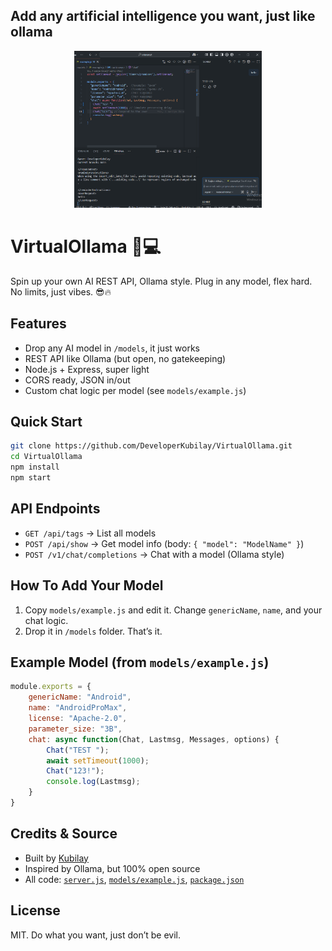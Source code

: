 
## Add any artificial intelligence you want, just like ollama

<p align="center">
	<img src="https://raw.githubusercontent.com/DeveloperKubilay/VirtualOllama/refs/heads/main/dev/image.png" alt="VirtualOllama logo" width="300"/>
</p>

# VirtualOllama 🦙💻

Spin up your own AI REST API, Ollama style. Plug in any model, flex hard. No limits, just vibes. 😎🔥

## Features
- Drop any AI model in `/models`, it just works
- REST API like Ollama (but open, no gatekeeping)
- Node.js + Express, super light
- CORS ready, JSON in/out
- Custom chat logic per model (see `models/example.js`)

## Quick Start

```bash
git clone https://github.com/DeveloperKubilay/VirtualOllama.git
cd VirtualOllama
npm install
npm start
```

## API Endpoints

- `GET /api/tags` → List all models
- `POST /api/show` → Get model info (body: `{ "model": "ModelName" }`)
- `POST /v1/chat/completions` → Chat with a model (Ollama style)

## How To Add Your Model
1. Copy `models/example.js` and edit it. Change `genericName`, `name`, and your chat logic.
2. Drop it in `/models` folder. That’s it.

## Example Model (from `models/example.js`)

```js
module.exports = {
	genericName: "Android",
	name: "AndroidProMax",
	license: "Apache-2.0",
	parameter_size: "3B",
	chat: async function(Chat, Lastmsg, Messages, options) {
		Chat("TEST ");
		await setTimeout(1000);
		Chat("123!");
		console.log(Lastmsg);
	}
}
```

## Credits & Source
- Built by [Kubilay](https://github.com/DeveloperKubilay/VirtualOllama)
- Inspired by Ollama, but 100% open source
- All code: [`server.js`](./server.js), [`models/example.js`](./models/example.js), [`package.json`](./package.json)

## License
MIT. Do what you want, just don’t be evil. 